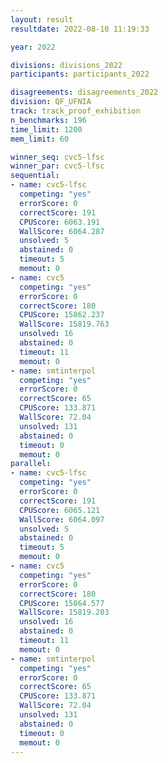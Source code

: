 ```yaml
---
layout: result
resultdate: 2022-08-10 11:19:33

year: 2022

divisions: divisions_2022
participants: participants_2022

disagreements: disagreements_2022
division: QF_UFNIA
track: track_proof_exhibition
n_benchmarks: 196
time_limit: 1200
mem_limit: 60

winner_seq: cvc5-lfsc
winner_par: cvc5-lfsc
sequential:
- name: cvc5-lfsc
  competing: "yes"
  errorScore: 0
  correctScore: 191
  CPUScore: 6063.191
  WallScore: 6064.287
  unsolved: 5
  abstained: 0
  timeout: 5
  memout: 0
- name: cvc5
  competing: "yes"
  errorScore: 0
  correctScore: 180
  CPUScore: 15862.237
  WallScore: 15819.763
  unsolved: 16
  abstained: 0
  timeout: 11
  memout: 0
- name: smtinterpol
  competing: "yes"
  errorScore: 0
  correctScore: 65
  CPUScore: 133.871
  WallScore: 72.04
  unsolved: 131
  abstained: 0
  timeout: 0
  memout: 0
parallel:
- name: cvc5-lfsc
  competing: "yes"
  errorScore: 0
  correctScore: 191
  CPUScore: 6065.121
  WallScore: 6064.097
  unsolved: 5
  abstained: 0
  timeout: 5
  memout: 0
- name: cvc5
  competing: "yes"
  errorScore: 0
  correctScore: 180
  CPUScore: 15864.577
  WallScore: 15819.203
  unsolved: 16
  abstained: 0
  timeout: 11
  memout: 0
- name: smtinterpol
  competing: "yes"
  errorScore: 0
  correctScore: 65
  CPUScore: 133.871
  WallScore: 72.04
  unsolved: 131
  abstained: 0
  timeout: 0
  memout: 0
---
```

